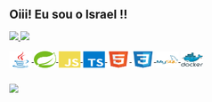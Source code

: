 ## Oiii! Eu sou o Israel !!  

  <a href="https://github.com/israelalvesmelo">
  <img height="180em" src="https://github-readme-stats.vercel.app/api?username=israelalvesmelo&show_icons=true&theme=react&include_all_commits=true&count_private=true"/>
  <img height="180em" src="https://github-readme-stats.vercel.app/api/top-langs/?username=israelalvesmelo&layout=compact&langs_count=7&theme=react"/>
</div>
<div style="display: inline_block"><br>
<i class="devicon-java-plain"></i>
  <img align="center" alt="Israel-java" height="30" width="40" src="https://raw.githubusercontent.com/devicons/devicon/master/icons/java/java-original.svg">
  <img align="center" alt="Israel-spring" height="30" width="40" src="https://raw.githubusercontent.com/devicons/devicon/master/icons/spring/spring-original.svg">
  <img align="center" alt="Israel-Js" height="30" width="40" src="https://raw.githubusercontent.com/devicons/devicon/master/icons/javascript/javascript-plain.svg">
  <img align="center" alt="Israel-Ts" height="30" width="40" src="https://raw.githubusercontent.com/devicons/devicon/master/icons/typescript/typescript-plain.svg">
  <img align="center" alt="Israel-HTML" height="30" width="40" src="https://raw.githubusercontent.com/devicons/devicon/master/icons/html5/html5-original.svg">
  <img align="center" alt="Israel-CSS" height="30" width="40" src="https://raw.githubusercontent.com/devicons/devicon/master/icons/css3/css3-original.svg">
  <img align="center" alt="Israel-mysql" height="30" width="40" src="https://raw.githubusercontent.com/devicons/devicon/master/icons/mysql/mysql-original-wordmark.svg">
  <img align="center" alt="Israel-docker" height="30" width="40" src="https://raw.githubusercontent.com/devicons/devicon/master/icons/docker/docker-original-wordmark.svg">
</div>
  
  ##
 
<div> 
  <a href="https://www.linkedin.com/in/israel-alves-54b083178/" target="_blank"><img src="https://img.shields.io/badge/-LinkedIn-%230077B5?style=for-the-badge&logo=linkedin&logoColor=white" target="_blank"></a> 
  
</div>
